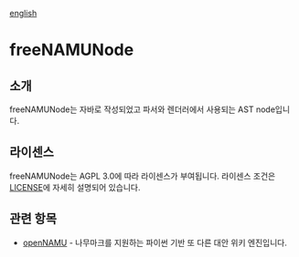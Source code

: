 [english](./README.md)
# freeNAMUNode

## 소개
freeNAMUNode는 자바로 작성되었고 파서와 렌더러에서 사용되는 AST node입니다.

## 라이센스
freeNAMUNode는 AGPL 3.0에 따라 라이센스가 부여됩니다. 라이센스 조건은 [LICENSE](./LICENSE)에 자세히 설명되어 있습니다.

## 관련 항목
* [openNAMU](https://github.com/openNAMU/openNAMU) - 나무마크를 지원하는 파이썬 기반 또 다른 대안 위키 엔진입니다.
